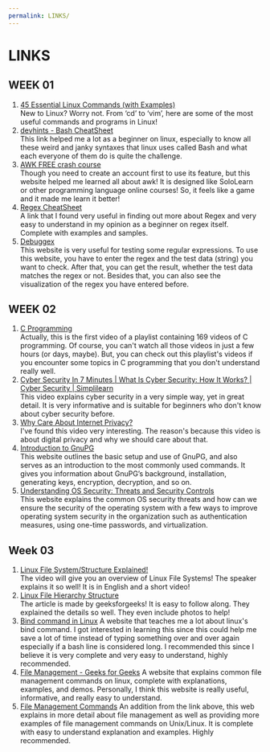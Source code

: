 ```yaml
---
permalink: LINKS/
---
```

# LINKS

## WEEK 01

1. [45 Essential Linux Commands (with Examples)](https://www.tutorialworks.com/linux-commands/)<br>
New to Linux? Worry not. From ‘cd’ to ‘vim’, here are some of the most useful commands and programs in Linux!<br>
2. [devhints - Bash CheatSheet](https://devhints.io/bash)<br>
This link helped me a lot as a beginner on linux, especially to know all these weird and janky syntaxes that linux uses called Bash and what each everyone of them do is quite the challenge.<br>
3. [AWK FREE crash course](https://www.shortcutfoo.com/app/dojos/awk/)<br>
Though you need to create an account first to use its feature, but this website helped me learned all about awk! It is designed like SoloLearn or other programming language online courses!
So, it feels like a game and it made me learn it better!
4. [Regex CheatSheet](https://www.rexegg.com/regex-quickstart.html)<br>
A link that I found very useful in finding out more about Regex and very easy to understand in my opinion as a beginner on regex itself. Complete with examples and samples.<br>
4. [Debuggex](https://www.debuggex.com/)<br>
This website is very useful for testing some regular expressions. To use this website, you have to enter the regex and the test data (string) you want to check. After that, you can get the result, whether the test data matches the regex or not. Besides that, you can also see the visualization of the regex you have entered before.

## WEEK 02

1. [C Programming](https://www.youtube.com/watch?v=rLf3jnHxSmU&list=PLBlnK6fEyqRggZZgYpPMUxdY1CYkZtARR)<br>
Actually, this is the first video of a playlist containing 169 videos of C programming. Of course, you can't watch all those videos in just a few hours (or days, maybe). But, you can check out this playlist's videos if you encounter some topics in C programming that you don't understand really well.
2. [Cyber Security In 7 Minutes | What Is Cyber Security: How It Works? | Cyber Security | Simplilearn](https://www.youtube.com/watch?v=inWWhr5tnEA)<br>
This video explains cyber security in a very simple way, yet in great detail. It is very informative and is suitable for beginners who don't know about cyber security before.
3. [Why Care About Internet Privacy?](https://www.youtube.com/watch?v=85mu9PLWCuI)<br>
I've found this video very interesting. The reason's because this video is about digital privacy and why we should care about that.
4. [Introduction to GnuPG](https://ianatkinson.net/computing/gnupg.htm)<br>
This website outlines the basic setup and use of GnuPG, and also serves as an introduction to the most commonly used commands. It gives you information about GnuPG’s background, installation, generating keys, encryption, decryption, and so on.
5. [Understanding OS Security: Threats and Security Controls](https://www.hysolate.com/learn/sandboxing/understanding-os-security-threats-and-security-controls/)<br>
This website explains the common OS security threats and how can we ensure the security of the operating system with a few ways to improve operating system security in the organization such as authentication measures, using one-time passwords, and virtualization.

## Week 03

1. [Linux File System/Structure Explained!](https://www.youtube.com/watch?v=HbgzrKJvDRw)<br>
The video will give you an overview of Linux File Systems! The speaker explains it so well! It is in English and a short video!
2. [Linux File Hierarchy Structure](https://www.geeksforgeeks.org/linux-file-hierarchy-structure/)<br>
The article is made by geeksforgeeks! It is easy to follow along. They explained the details so well. They even include photos to help!
3. [Bind command in Linux](https://www.geeksforgeeks.org/bind-command-in-linux-with-examples/#:~:text=bind%20command%20is%20Bash%20shell,being%20pressed%20on%20the%20keyboard.)
A website that teaches me a lot about linux's bind command. I got interested in learning this since this could help me save a lot of time instead of typing something over and over again especially if a bash line is considered long. I recommended this since I believe it is very complete and very easy to understand, highly recommended.
4. [File Management - Geeks for Geeks](https://www.geeksforgeeks.org/file-management-in-linux/)
A website that explains common file management commands on linux, complete with explanations, examples, and demos. Personally, I think this website is really useful, informative, and really easy to understand.
5. [File Management Commands](https://www.tutorialspoint.com/unix/unix-file-management.htm)
An addition from the link above, this web explains in more detail about file management as well as providing more examples of file management commands on Unix/Linux. It is complete with easy to understand explanation and examples. Highly recommended.
